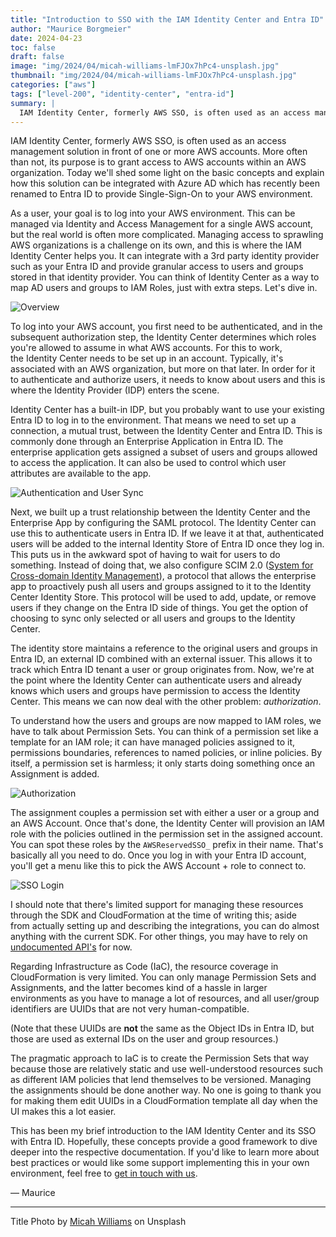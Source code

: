 ```yaml
---
title: "Introduction to SSO with the IAM Identity Center and Entra ID"
author: "Maurice Borgmeier"
date: 2024-04-23
toc: false
draft: false
image: "img/2024/04/micah-williams-lmFJOx7hPc4-unsplash.jpg"
thumbnail: "img/2024/04/micah-williams-lmFJOx7hPc4-unsplash.jpg"
categories: ["aws"]
tags: ["level-200", "identity-center", "entra-id"]
summary: |
  IAM Identity Center, formerly AWS SSO, is often used as an access management solution in front of one or more AWS accounts. More often than not, its purpose is to grant access to AWS accounts within an AWS organization. Today we'll shed some light on the basic concepts and explain how this solution can be integrated with Azure AD which has recently been renamed to Entra ID to provide Single-Sign-On to your AWS environment.
---
```


IAM Identity Center, formerly AWS SSO, is often used as an access management solution in front of one or more AWS accounts. More often than not, its purpose is to grant access to AWS accounts within an AWS organization. Today we'll shed some light on the basic concepts and explain how this solution can be integrated with Azure AD which has recently been renamed to Entra ID to provide Single-Sign-On to your AWS environment.

As a user, your goal is to log into your AWS environment. This can be managed via Identity and Access Management for a single AWS account, but the real world is often more complicated. Managing access to sprawling AWS organizations is a challenge on its own, and this is where the IAM Identity Center helps you. It can integrate with a 3rd party identity provider such as your Entra ID and provide granular access to users and groups stored in that identity provider. You can think of Identity Center as a way to map AD users and groups to IAM Roles, just with extra steps. Let's dive in.

![Overview](/img/2024/04/idc_intro_overview.png)

To log into your AWS account, you first need to be authenticated, and in the subsequent authorization step, the Identity Center determines which roles you're allowed to assume in what AWS accounts. For this to work, the Identity Center needs to be set up in an account. Typically, it's associated with an AWS organization, but more on that later. In order for it to authenticate and authorize users, it needs to know about users and this is where the Identity Provider (IDP) enters the scene.

Identity Center has a built-in IDP, but you probably want to use your existing Entra ID to log in to the environment. That means we need to set up a connection, a mutual trust, between the Identity Center and Entra ID. This is commonly done through an Enterprise Application in Entra ID. The enterprise application gets assigned a subset of users and groups allowed to access the application. It can also be used to control which user attributes are available to the app.

![Authentication and User Sync](/img/2024/04/idc_intro_authentication_and_sync.png)

Next, we built up a trust relationship between the Identity Center and the Enterprise App by configuring the SAML protocol. The Identity Center can use this to authenticate users in Entra ID. If we leave it at that, authenticated users will be added to the internal Identity Store of Entra ID once they log in. This puts us in the awkward spot of having to wait for users to do something. Instead of doing that, we also configure SCIM 2.0 ([System for Cross-domain Identity Management](https://scim.cloud/)), a protocol that allows the enterprise app to proactively push all users and groups assigned to it to the Identity Center Identity Store. This protocol will be used to add, update, or remove users if they change on the Entra ID side of things. You get the option of choosing to sync only selected or all users and groups to the Identity Center.

The identity store maintains a reference to the original users and groups in Entra ID, an external ID combined with an external issuer. This allows it to track which Entra ID tenant a user or group originates from. Now, we're at the point where the Identity Center can authenticate users and already knows which users and groups have permission to access the Identity Center. This means we can now deal with the other problem: _authorization_.

To understand how the users and groups are now mapped to IAM roles, we have to talk about Permission Sets. You can think of a permission set like a template for an IAM role; it can have managed policies assigned to it, permissions boundaries, references to named policies, or inline policies. By itself, a permission set is harmless; it only starts doing something once an Assignment is added.

![Authorization](/img/2024/04/idc_intro_authorization_2.png)

The assignment couples a permission set with either a user or a group and an AWS Account. Once that's done, the Identity Center will provision an IAM role with the policies outlined in the permission set in the assigned account. You can spot these roles by the `AWSReservedSSO_` prefix in their name. That's basically all you need to do. Once you log in with your Entra ID account, you'll get a menu like this to pick the AWS Account + role to connect to.

![SSO Login](/img/2024/04/idc_intro_portal.png)

I should note that there's limited support for managing these resources through the SDK and CloudFormation at the time of writing this; aside from actually setting up and describing the integrations, you can do almost anything with the current SDK. For other things, you may have to rely on [undocumented API's](https://www.tecracer.com/blog/2024/04/using-undocumented-aws-apis-with-python.html) for now.

Regarding Infrastructure as Code (IaC), the resource coverage in CloudFormation is very limited. You can only manage Permission Sets and Assignments, and the latter becomes kind of a hassle in larger environments as you have to manage a lot of resources, and all user/group identifiers are UUIDs that are not very human-compatible.

(Note that these UUIDs are **not** the same as the Object IDs in Entra ID, but those are used as external IDs on the user and group resources.)

The pragmatic approach to IaC is to create the Permission Sets that way because those are relatively static and use well-understood resources such as different IAM policies that lend themselves to be versioned. Managing the assignments should be done another way. No one is going to thank you for making them edit UUIDs in a CloudFormation template all day when the UI makes this a lot easier.

This has been my brief introduction to the IAM Identity Center and its SSO with Entra ID. Hopefully, these concepts provide a good framework to dive deeper into the respective documentation. If you'd like to learn more about best practices or would like some support implementing this in your own environment, feel free to [get in touch with us](https://www.tecracer.com/en/contact/).

&mdash; Maurice


---

Title Photo by [Micah Williams](https://unsplash.com/@mr_williams_photography) on Unsplash